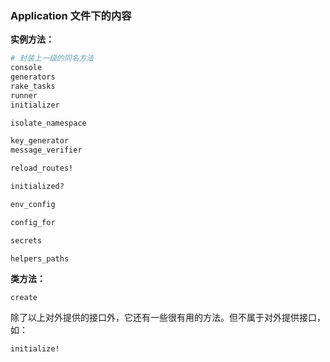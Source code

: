### Application 文件下的内容

**实例方法：**

```ruby
# 封装上一级的同名方法
console
generators
rake_tasks
runner
initializer

isolate_namespace

key_generator
message_verifier

reload_routes!

initialized?

env_config

config_for

secrets

helpers_paths
```

**类方法：**

```
create
```

除了以上对外提供的接口外，它还有一些很有用的方法。但不属于对外提供接口，如：

```
initialize!
```
